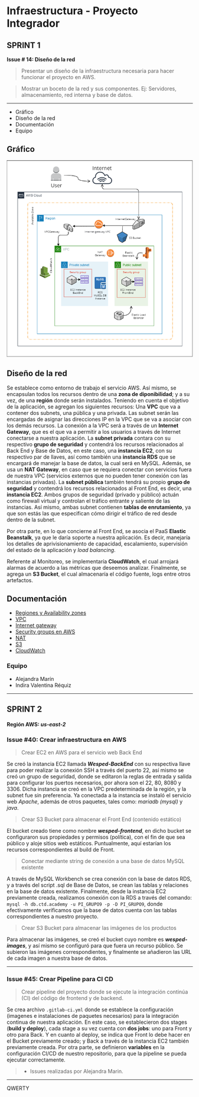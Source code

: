 # Infraestructura - Proyecto Integrador

## SPRINT 1
**Issue # 14: Diseño de la red**
> Presentar un diseño de la infraestructura necesaria para hacer funcionar el proyecto en AWS.

> Mostrar un boceto de la red y sus componentes. Ej: Servidores, almacenamiento, red interna y base de datos.


---


- Gráfico
- Diseño de la red
- Documentación
- Equipo




## Gráfico
![Gráfico](Red/DisenioDeRed.png)

## Diseño de la red
Se establece como entorno de trabajo el servicio AWS. Así mismo, se encapsulan todos los recursos dentro de una **zona de diponibilidad**; y a su vez, de una **región** donde serán instalados.
Teniendo en cuenta el objetivo de la aplicación, se agregan los siguientes recursos:
Una **VPC** que va a contener dos subnets, una pública y una privada. Las subnet serán las encargadas de asignar las direcciones IP en la VPC que se va a asociar con los demás recursos. La conexión a la VPC será a través de un **Internet Gateway**, que es el que va a permitir a los usuarios a través de Internet conectarse a nuestra aplicación.
La **subnet privada** contara con su respectivo **grupo de seguridad** y contendrá los recursos relacionados al Back End y Base de Datos, en este caso, una **instancia EC2**, con su respectivo par de llaves, así como también una **instancia RDS** que se encargará de manejar la base de datos, la cual será en MySQL. Además, se usa un **NAT Gateway**, en caso que se requiera conectar con servicios fuera de nuestra VPC (servicios externos que no pueden tener conexión con las instancias privadas).
La **subnet pública** también tendrá su propio **grupo de seguridad** y contendrá los recursos relacionados al Front End, es decir, una **instancia EC2**.
Ambos grupos de seguridad (privado y público) actuán como firewall virtual y controlan el tráfico entrante y saliente de las instancias.
Así mismo, ambas subnet contienen **tablas de enrutamiento**, ya que son estás las que especifican cómo dirigir el tráfico de red desde dentro de la subnet.

Por otra parte, en lo que concierne al Front End, se asocia el PaaS **Elastic Beanstalk**, ya que le daría soporte a nuestra aplicación. Es decir, manejaría los detalles de aprivisionamiento de capacidad, escalamiento, supervisión del estado de la aplicación y _load balancing_.

Referente al Monitoreo, se implementaría **CloudWatch**, el cual arrojará alarmas de acuerdo a las métricas que deseemos analizar.
Finalmente, se agrega un **S3 Bucket**, el cual almacenaría el código fuente, logs entre otros artefactos. 


## Documentación
- [Regiones y Availability zones](https://docs.aws.amazon.com/AWSEC2/latest/UserGuide/using-regions-availability-zones.html)
- [VPC](https://aws.amazon.com/es/vpc/faqs/)
- [Internet gateway](https://docs.aws.amazon.com/vpc/latest/userguide/VPC_Internet_Gateway.html)
- [Security groups en AWS](https://docs.aws.amazon.com/vpc/latest/userguide/VPC_SecurityGroups.html)
- [NAT](https://docs.aws.amazon.com/es_es/vpc/latest/userguide/vpc-nat-gateway.html)
- [S3](https://aws.amazon.com/es/s3/?nc1=h_ls)
- [CloudWatch](https://aws.amazon.com/es/cloudwatch/)


### Equipo
- Alejandra Marín
- Indira Valentina Réquiz

---








## SPRINT 2

#### Región AWS: ***us-east-2***



### **Issue #40: Crear infraestructura en AWS**

> Crear EC2 en AWS para el servicio web Back End

Se creó la instancia EC2 llamada ***Wesped-BackEnd*** con su respectiva llave para poder realizar la conexión SSH a través del puerto 22, así mismo se creó un grupo de seguridad, donde se editaron la reglas de entrada y salida para configurar los puertos necesarios, por ahora son el 22, 80, 8080 y 3306.
Dicha instancia se creó en la VPC predeterminada de la región, y la subnet fue sin preferencia.
Ya conectada a la instancia se instaló el servicio web *Apache*, además de otros paquetes, tales como:
*mariadb (mysql)* y *java*.

> Crear S3 Bucket para almacenar el Front End (contenido estático)

El bucket creado tiene como nombre ***wesped-frontend***, en dicho bucket se configuraron sus propiedades y permisos (política), con el fin de que sea público y aloje sitios web estáticos. Puntualmente, aquí estarían los recursos correspondientes al build de Front.

> Conectar mediante string de conexión a una base de datos MySQL existente

A través de MySQL Workbench se crea conexión con la base de datos RDS, y a través del script .sql de Base de Datos, se crean las tablas y relaciones en la base de datos existente.
Finalmente, desde la instancia EC2 previamente creada, realizamos conexión con la RDS a través del comando:  `mysql -h db.ctd.academy -u PI_GRUPO9 -p -D PI_GRUPO9`, donde efectivamente verificamos que la base de datos cuenta con las tablas correspondientes a nuestro proyecto.

> Crear S3 Bucket para almacenar las imágenes de los productos

Para almacenar las imágenes, se creó el bucket cuyo nombre es ***wesped-images***, y así mismo se configuró para que fuera un recurso público.
Se subieron las imágenes correspondientes, y finalmente se añadieron las URL de cada imagen a nuestra base de datos.

---

### **Issue #45: Crear Pipeline para CI CD**

> Crear pipeline del proyecto donde se ejecute la integración continúa (CI) del código de frontend y de backend.

Se crea archivo `.gitlab-ci.yml` donde se establece la configuración (imagenes e instalaciones de paquetes necesarios) para la integración continua de nuestra aplicación.
En este caso, se establecieron dos stages (**build y deploy**), cada stage a su vez cuenta con **dos jobs**: uno para Front y otro para Back. Y en cuanto al deploy, se indica que Front lo debe hacer en el Bucket previamente creado; y Back a través de la instancia EC2 también previamente creada.
Por otra parte, se definieron **variables** en la configuración CI/CD de nuestro repositorio, para que la pipeline se pueda ejecutar correctamente.


> - Issues realizadas por Alejandra Marin.


---

QWERTY
